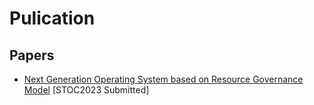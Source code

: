# Pulication

## Papers
* [Next Generation Operating System based on Resource Governance Model](https://github.com/wchswchs/pulication/blob/main/papers/distributed_resource_os_eng20221023.pdf)
[STOC2023 Submitted]
